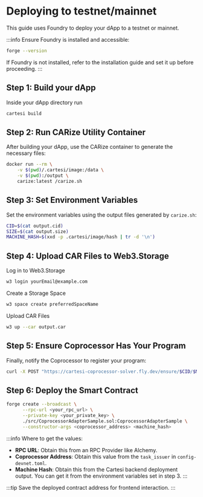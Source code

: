 # Deploying to testnet/mainnet

This guide uses Foundry to deploy your dApp to a testnet or mainnet.

:::info Ensure Foundry is installed and accessible:

```bash
forge --version
```

If Foundry is not installed, refer to the installation guide and set it up before proceeding.
:::

## Step 1: Build your dApp

Inside your dApp directory run

```bash
cartesi build
```

## Step 2: Run CARize Utility Container

After building your dApp, use the CARize container to generate the necessary files:

```bash
docker run --rm \
    -v $(pwd)/.cartesi/image:/data \
    -v $(pwd):/output \
    carize:latest /carize.sh
```

## Step 3: Set Environment Variables

Set the environment variables using the output files generated by `carize.sh`:

```bash
CID=$(cat output.cid)
SIZE=$(cat output.size)
MACHINE_HASH=$(xxd -p .cartesi/image/hash | tr -d '\n')
```

## Step 4: Upload CAR Files to Web3.Storage

Log in to Web3.Storage

```bash
w3 login yourEmail@example.com
```

Create a Storage Space

```bash
w3 space create preferredSpaceName
```

Upload CAR Files

```bash
w3 up --car output.car
```

## Step 5: Ensure Coprocessor Has Your Program

Finally, notify the Coprocessor to register your program:

```bash
curl -X POST "https://cartesi-coprocessor-solver.fly.dev/ensure/$CID/$MACHINE_HASH/$SIZE"
```

## Step 6: Deploy the Smart Contract

```bash
forge create --broadcast \
      --rpc-url <your_rpc_url> \
      --private-key <your_private_key> \
      ./src/CoprocessorAdapterSample.sol:CoprocessorAdapterSample \
      --constructor-args <coprocessor_address> <machine_hash>
```

:::info Where to get the values:

- **RPC URL**: Obtain this from an RPC Provider like Alchemy.
- **Coprocessor Address**: Obtain this value from the `task_issuer` in `config-devnet.toml`.
- **Machine Hash**: Obtain this from the Cartesi backend deployment output. You can get it from the environment variables set in step 3.
  :::

:::tip
Save the deployed contract address for frontend interaction.
:::
